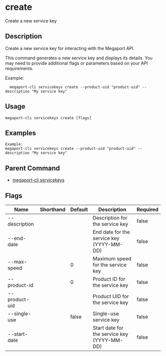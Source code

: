 # create

Create a new service key

## Description

Create a new service key for interacting with the Megaport API.

This command generates a new service key and displays its details.
You may need to provide additional flags or parameters based on your API requirements.

Example:
```
  megaport-cli servicekeys create --product-uid "product-uid" --description "My service key"
```



## Usage

```
megaport-cli servicekeys create [flags]
```

## Examples

```
Example:
megaport-cli servicekeys create --product-uid "product-uid" --description "My service key"
```

## Parent Command

* [megaport-cli servicekeys](megaport-cli_servicekeys.md)




## Flags

| Name | Shorthand | Default | Description | Required |
|------|-----------|---------|-------------|----------|
| --description |  |  | Description for the service key | false |
| --end-date |  |  | End date for the service key (YYYY-MM-DD) | false |
| --max-speed |  | 0 | Maximum speed for the service key | false |
| --product-id |  | 0 | Product ID for the service key | false |
| --product-uid |  |  | Product UID for the service key | false |
| --single-use |  | false | Single-use service key | false |
| --start-date |  |  | Start date for the service key (YYYY-MM-DD) | false |



